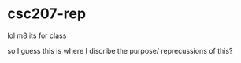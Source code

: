 # csc207-rep
lol m8 its for class

so I guess this is where I discribe the purpose/ reprecussions of this?

